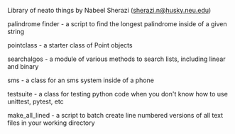 Library of neato things by Nabeel Sherazi (sherazi.n@husky.neu.edu)

palindrome finder - a script to find the longest palindrome inside of a given string

pointclass - a starter class of Point objects

searchalgos - a module of various methods to search lists, including linear and binary

sms - a class for an sms system inside of a phone

testsuite - a class for testing python code when you don't know how to use unittest, pytest, etc

make_all_lined - a script to batch create line numbered versions of all text files in your working directory